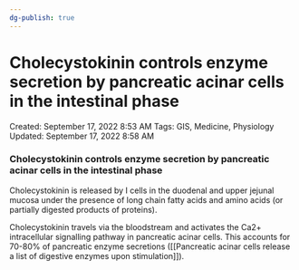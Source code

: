 ```yaml
---
dg-publish: true
---
```


# Cholecystokinin controls enzyme secretion by pancreatic acinar cells in the intestinal phase

Created: September 17, 2022 8:53 AM
Tags: GIS, Medicine, Physiology
Updated: September 17, 2022 8:58 AM

### Cholecystokinin controls enzyme secretion by pancreatic acinar cells in the intestinal phase

Cholecystokinin is released by I cells in the duodenal and upper jejunal mucosa under the presence of long chain fatty acids and amino acids (or partially digested products of proteins).

Cholecystokinin travels via the bloodstream and activates the Ca2+ intracellular signalling pathway in pancreatic acinar cells. This accounts for 70-80% of pancreatic enzyme secretions ([[Pancreatic acinar cells release a list of digestive enzymes upon stimulation]]).
